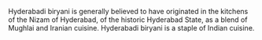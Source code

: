 Hyderabadi biryani is generally believed to have originated in the kitchens of the Nizam of Hyderabad, of the historic Hyderabad State, as a blend of Mughlai and Iranian cuisine. Hyderabadi biryani is a staple of Indian cuisine.